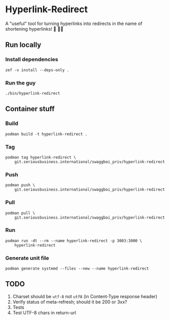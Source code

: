 # Hyperlink-Redirect

A "useful" tool for turning hyperlinks into redirects in the name of shortening hyperlinks! 🧠 🧑‍🔬

## Run locally

### Install dependencies

    zef -v install --deps-only .

### Run the guy

    ./bin/hyperlink-redirect

## Container stuff

### Build

    podman build -t hyperlink-redirect .

### Tag

    podman tag hyperlink-redirect \
        git.seriousbusiness.international/swaggboi_priv/hyperlink-redirect

### Push

    podman push \
        git.seriousbusiness.international/swaggboi_priv/hyperlink-redirect

### Pull

    podman pull \
        git.seriousbusiness.international/swaggboi_priv/hyperlink-redirect

### Run

    podman run -dt --rm --name hyperlink-redirect -p 3003:3000 \
        hyperlink-redirect

### Generate unit file

    podman generate systemd --files --new --name hyperlink-redirect

## TODO

1. Charset should be `utf-8` not `utf8` (in Content-Type response header)
1. Verify status of meta-refresh; should it be 200 or 3xx?
1. Tests
1. Test UTF-8 chars in return-url
